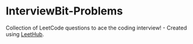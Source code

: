 # InterviewBit-Problems
Collection of LeetCode questions to ace the coding interview! - Created using [LeetHub](https://github.com/QasimWani/LeetHub).
